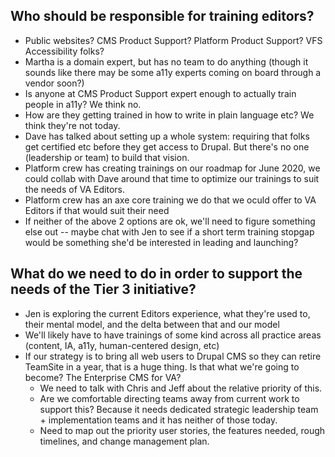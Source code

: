 ## Who should be responsible for training editors?
- Public websites? CMS Product Support? Platform Product Support? VFS Accessibility folks?
- Martha is a domain expert, but has no team to do anything (though it sounds like there may be some a11y experts coming on board through a vendor soon?)
- Is anyone at CMS Product Support expert enough to actually train people in a11y? We think no.
- How are they getting trained in how to write in plain language etc? We think they're not today.
- Dave has talked about setting up a whole system: requiring that folks get certified etc before they get access to Drupal. But there's no one (leadership or team) to build that vision. 
- Platform crew has creating trainings on our roadmap for June 2020, we could collab with Dave around that time to optimize our trainings to suit the needs of VA Editors.
- Platform crew has an axe core training we do that we oculd offer to VA Editors if that would suit their need
- If neither of the above 2 options are ok, we'll need to figure something else out -- maybe chat with Jen to see if a short term training stopgap would be something she'd be interested in leading and launching?

## What do we need to do in order to support the needs of the Tier 3 initiative?
- Jen is exploring the current Editors experience, what they're used to, their mental model, and the delta between that and our model
- We'll likely have to have trainings of some kind across all practice areas (content, IA, a11y, human-centered design, etc)
- If our strategy is to bring all web users to Drupal CMS so they can retire TeamSite in a year, that is a huge thing. Is that what we're going to become? The Enterprise CMS for VA?
    - We need to talk with Chris and Jeff about the relative priority of this.
    - Are we comfortable directing teams away from current work to support this? Because it needs dedicated strategic leadership team + implementation teams and it has neither of those today.
    - Need to map out the priority user stories, the features needed, rough timelines, and change management plan.
